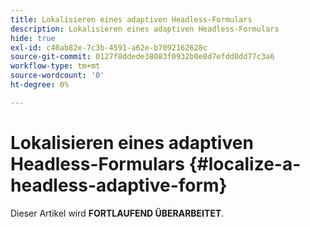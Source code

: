 ```yaml
---
title: Lokalisieren eines adaptiven Headless-Formulars
description: Lokalisieren eines adaptiven Headless-Formulars
hide: true
exl-id: c40ab82e-7c3b-4591-a62e-b7092162628c
source-git-commit: 0127f8ddede38083f0932b0e8d7efdd0dd77c3a6
workflow-type: tm+mt
source-wordcount: '0'
ht-degree: 0%

---
```


# Lokalisieren eines adaptiven Headless-Formulars {#localize-a-headless-adaptive-form}

<span class="preview"> Dieser Artikel wird **FORTLAUFEND ÜBERARBEITET**.</span>
